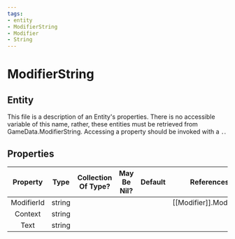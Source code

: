 ```yaml
---
tags:
- entity
- ModifierString
- Modifier
- String
---
```

# ModifierString
## Entity
This file is a description of an Entity's properties. There is no accessible variable of this name, rather, these entities must be retrieved from GameData.ModifierString. Accessing a property should be invoked with a `.`.
## Properties
|	Property	|	Type	|	Collection Of Type?	|	May Be Nil?	|	Default	|	References	|	Key	|	Notes	|
|	:-:	|	:-:	|	:-:	|	:-:	|	:-:	|	:-:	|	:-:	|	-:	|
|	ModifierId	|	string	|		|		|		|	[[Modifier]].ModifierId	|		|	|
|	Context	|	string	|		|		|		|		|		|	|
|	Text	|	string	|		|		|		|		|		|	|
